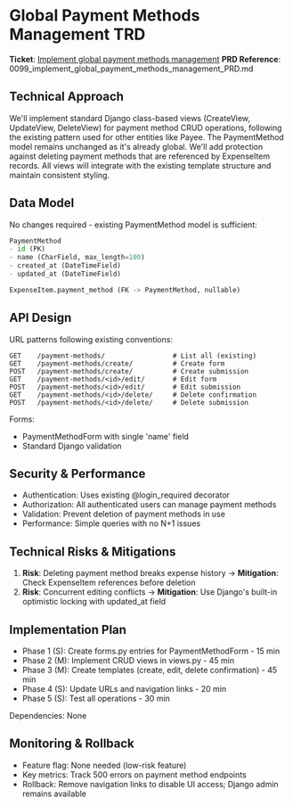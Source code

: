 # Global Payment Methods Management TRD

**Ticket**: [Implement global payment methods management](https://github.com/MarcinOrlowski/python-expense-tracker/issues/99)
**PRD Reference**: 0099_implement_global_payment_methods_management_PRD.md

## Technical Approach
We'll implement standard Django class-based views (CreateView, UpdateView, DeleteView) for payment method CRUD operations, following the existing pattern used for other entities like Payee. The PaymentMethod model remains unchanged as it's already global. We'll add protection against deleting payment methods that are referenced by ExpenseItem records. All views will integrate with the existing template structure and maintain consistent styling.

## Data Model
No changes required - existing PaymentMethod model is sufficient:
```python
PaymentMethod
- id (PK)
- name (CharField, max_length=100)
- created_at (DateTimeField)
- updated_at (DateTimeField)

ExpenseItem.payment_method (FK -> PaymentMethod, nullable)
```

## API Design
URL patterns following existing conventions:
```
GET    /payment-methods/                 # List all (existing)
GET    /payment-methods/create/          # Create form
POST   /payment-methods/create/          # Create submission
GET    /payment-methods/<id>/edit/       # Edit form
POST   /payment-methods/<id>/edit/       # Edit submission  
GET    /payment-methods/<id>/delete/     # Delete confirmation
POST   /payment-methods/<id>/delete/     # Delete submission
```

Forms:
- PaymentMethodForm with single 'name' field
- Standard Django validation

## Security & Performance
- Authentication: Uses existing @login_required decorator
- Authorization: All authenticated users can manage payment methods
- Validation: Prevent deletion of payment methods in use
- Performance: Simple queries with no N+1 issues

## Technical Risks & Mitigations
1. **Risk**: Deleting payment method breaks expense history → **Mitigation**: Check ExpenseItem references before deletion
2. **Risk**: Concurrent editing conflicts → **Mitigation**: Use Django's built-in optimistic locking with updated_at field

## Implementation Plan
- Phase 1 (S): Create forms.py entries for PaymentMethodForm - 15 min
- Phase 2 (M): Implement CRUD views in views.py - 45 min
- Phase 3 (M): Create templates (create, edit, delete confirmation) - 45 min
- Phase 4 (S): Update URLs and navigation links - 20 min
- Phase 5 (S): Test all operations - 30 min

Dependencies: None

## Monitoring & Rollback
- Feature flag: None needed (low-risk feature)
- Key metrics: Track 500 errors on payment method endpoints
- Rollback: Remove navigation links to disable UI access; Django admin remains available